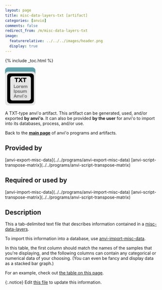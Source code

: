 ```yaml
---
layout: page
title: misc-data-layers-txt [artifact]
categories: [anvio]
comments: false
redirect_from: /m/misc-data-layers-txt
image:
  featurerelative: ../../../images/header.png
  display: true
---
```



{% include _toc.html %}


<img src="../../images/icons/TXT.png" alt="TXT" style="width:100px; border:none" />

A TXT-type anvi'o artifact. This artifact can be generated, used, and/or exported **by anvi'o**. It can also be provided **by the user** for anvi'o to import into its databases, process, and/or use.

Back to the **[main page](../../)** of anvi'o programs and artifacts.

## Provided by


<p style="text-align: left" markdown="1"><span class="artifact-p">[anvi-export-misc-data](../../programs/anvi-export-misc-data)</span> <span class="artifact-p">[anvi-script-transpose-matrix](../../programs/anvi-script-transpose-matrix)</span></p>


## Required or used by


<p style="text-align: left" markdown="1"><span class="artifact-r">[anvi-import-misc-data](../../programs/anvi-import-misc-data)</span> <span class="artifact-r">[anvi-script-transpose-matrix](../../programs/anvi-script-transpose-matrix)</span></p>


## Description

This a tab-delimited text file that describes information contained in a <span class="artifact-n">[misc-data-layers](/software/anvio/help/main/artifacts/misc-data-layers)</span>. 

To import this information into a database, use <span class="artifact-n">[anvi-import-misc-data](/software/anvio/help/main/programs/anvi-import-misc-data)</span>. 

In this table, the first column should match the names of the samples that you're displaying, and the following columns can contain any categorical or numerical data of your choosing. (You can even be fancy and display data as a stacked bar graph.)

For an example, check out [the table on this page](http://merenlab.org/2017/12/11/additional-data-tables/#layers-additional-data-table).


{:.notice}
Edit [this file](https://github.com/merenlab/anvio/tree/master/anvio/docs/artifacts/misc-data-layers-txt.md) to update this information.

